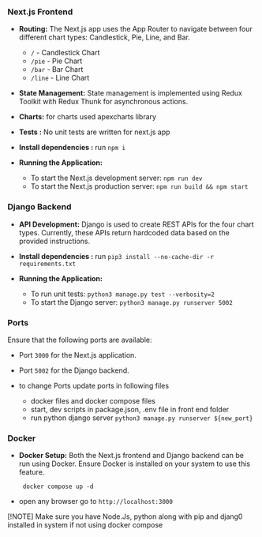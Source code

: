 

### Next.js Frontend

- **Routing:** The Next.js app uses the App Router to navigate between four different chart types: Candlestick, Pie, Line, and Bar.
  - `/` - Candlestick Chart
  - `/pie` - Pie Chart
  - `/bar` - Bar Chart
  - `/line` - Line Chart

- **State Management:** State management is implemented using Redux Toolkit with Redux Thunk for asynchronous actions.

- **Charts:** for charts used apexcharts library

- **Tests :** No unit tests are written for next.js app

- **Install dependencies :** run `npm i`

- **Running the Application:**
  - To start the Next.js development server: `npm run dev`
  - To start the Next.js production server: `npm run build && npm start`

### Django Backend

- **API Development:** Django is used to create REST APIs for the four chart types. Currently, these APIs return hardcoded data based on the provided instructions.

- **Install dependencies :** run `pip3 install --no-cache-dir -r requirements.txt`


- **Running the Application:**
  - To run unit tests: `python3 manage.py test --verbosity=2`
  - To start the Django server: `python3 manage.py runserver 5002`

### Ports

Ensure that the following ports are available:
- Port `3000` for the Next.js application.
- Port `5002` for the Django backend.

- to change Ports update  ports in following files
    - docker files and docker compose files 
    - start, dev scripts in package.json, .env file in front end folder
    - run python django server `python3 manage.py runserver ${new_port}`

### Docker

- **Docker Setup:** Both the Next.js frontend and Django backend can be run using Docker. Ensure Docker is installed on your system to use this feature.

    ``` docker compose up -d```

- open any browser go to ```http://localhost:3000```


 [!NOTE]  Make sure you have Node.Js, python along with pip and djang0  installed in system if not using docker compose 
